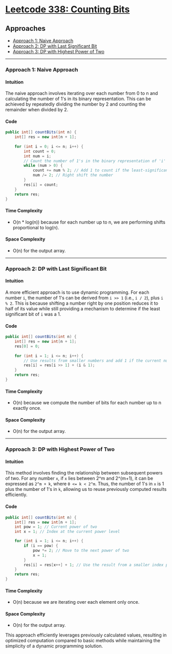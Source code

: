 # [Leetcode 338: Counting Bits](https://leetcode.com/problems/counting-bits/)

## Approaches
- [Approach 1: Naive Approach](#approach-1-naive-approach)
- [Approach 2: DP with Last Significant Bit](#approach-2-dp-with-last-significant-bit)
- [Approach 3: DP with Highest Power of Two](#approach-3-dp-with-highest-power-of-two)

---

### Approach 1: Naive Approach

#### Intuition
The naive approach involves iterating over each number from 0 to n and calculating the number of 1's in its binary representation. This can be achieved by repeatedly dividing the number by 2 and counting the remainder when divided by 2.

#### Code
```java
public int[] countBits(int n) {
    int[] res = new int[n + 1];
    
    for (int i = 0; i <= n; i++) {
        int count = 0;
        int num = i;
        // Count the number of 1's in the binary representation of 'i'
        while (num > 0) {
            count += num % 2; // Add 1 to count if the least-significant bit is set
            num /= 2; // Right shift the number
        }
        res[i] = count;
    }
    return res;
}
```

#### Time Complexity
- O(n * log(n)) because for each number up to n, we are performing shifts proportional to log(n).

#### Space Complexity
- O(n) for the output array.

---

### Approach 2: DP with Last Significant Bit

#### Intuition
A more efficient approach is to use dynamic programming. For each number `i`, the number of 1's can be derived from `i >> 1` (i.e., `i / 2`), plus `i % 2`. This is because shifting a number right by one position reduces it to half of its value while still providing a mechanism to determine if the least significant bit of `i` was a 1.

#### Code
```java
public int[] countBits(int n) {
    int[] res = new int[n + 1];
    res[0] = 0;
    
    for (int i = 1; i <= n; i++) {
        // Use results from smaller numbers and add 1 if the current number is odd
        res[i] = res[i >> 1] + (i & 1);
    }
    return res;
}
```

#### Time Complexity
- O(n) because we compute the number of bits for each number up to n exactly once.

#### Space Complexity
- O(n) for the output array.

---

### Approach 3: DP with Highest Power of Two

#### Intuition
This method involves finding the relationship between subsequent powers of two. For any number `x`, if `x` lies between 2^m and 2^(m+1), it can be expressed as `2^m + k`, where `0 <= k < 2^m`. Thus, the number of 1's in `x` is 1 plus the number of 1's in `k`, allowing us to reuse previously computed results efficiently.

#### Code
```java
public int[] countBits(int n) {
    int[] res = new int[n + 1];
    int pow = 1; // Current power of two
    int x = 1; // Index at the current power level

    for (int i = 1; i <= n; i++) {
        if (i == pow) {
            pow *= 2; // Move to the next power of two
            x = 1;
        }
        res[i] = res[x++] + 1; // Use the result from a smaller index plus one
    }
    return res;
}
```

#### Time Complexity
- O(n) because we are iterating over each element only once.

#### Space Complexity
- O(n) for the output array. 

This approach efficiently leverages previously calculated values, resulting in optimized computation compared to basic methods while maintaining the simplicity of a dynamic programming solution.

